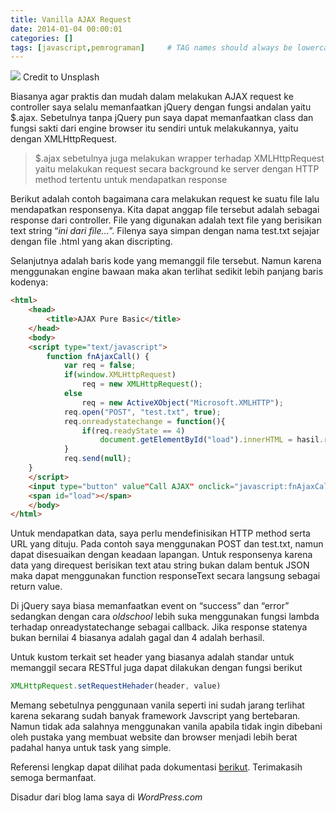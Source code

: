 ```yaml
---
title: Vanilla AJAX Request
date: 2014-01-04 00:00:01
categories: []
tags: [javascript,pemrograman]     # TAG names should always be lowercase
---
```


![](https://images.unsplash.com/photo-1483546416237-76fd26bbcdd1?q=80&w=2670&auto=format&fit=crop&ixlib=rb-4.0.3&ixid=M3wxMjA3fDB8MHxwaG90by1wYWdlfHx8fGVufDB8fHx8fA%3D%3D)
Credit to Unsplash

Biasanya agar praktis dan mudah dalam melakukan AJAX request ke controller saya selalu memanfaatkan jQuery dengan fungsi andalan yaitu $.ajax. Sebetulnya tanpa jQuery pun saya dapat memanfaatkan class dan fungsi sakti dari engine browser itu sendiri untuk melakukannya, yaitu dengan XMLHttpRequest.

> $.ajax sebetulnya juga melakukan wrapper terhadap XMLHttpRequest yaitu melakukan request secara background ke server dengan HTTP method tertentu untuk mendapatkan response

Berikut adalah contoh bagaimana cara melakukan request ke suatu file lalu mendapatkan responsenya. Kita dapat anggap file tersebut adalah sebagai response dari controller. File yang digunakan adalah text file yang berisikan text string “_ini dari file…_”. Filenya saya simpan dengan nama test.txt sejajar dengan file .html yang akan discripting.

Selanjutnya adalah baris kode yang memanggil file tersebut. Namun karena menggunakan engine bawaan maka akan terlihat sedikit lebih panjang baris kodenya:

```html
<html>
    <head>
        <title>AJAX Pure Basic</title>
    </head>
    <body>
    <script type="text/javascript">
        function fnAjaxCall() { 
            var req = false;
            if(window.XMLHttpRequest) 
                req = new XMLHttpRequest(); 
            else 
                req = new ActiveXObject("Microsoft.XMLHTTP"); 
            req.open("POST", "test.txt", true); 
            req.onreadystatechange = function(){ 
                if(req.readyState == 4) 
                    document.getElementById("load").innerHTML = hasil.responseText; 
            } 
            req.send(null); 
  	}
    </script>
	<input type="button" value"Call AJAX" onclick="javascript:fnAjaxCall();">
	<span id="load"></span>
    </body>
</html>
```

Untuk mendapatkan data, saya perlu mendefinisikan HTTP method serta URL yang dituju. Pada contoh saya menggunakan POST dan test.txt, namun dapat disesuaikan dengan keadaan lapangan. Untuk responsenya karena data yang direquest berisikan text atau string bukan dalam bentuk JSON maka dapat menggunakan function responseText secara langsung sebagai return value.

Di jQuery saya biasa memanfaatkan event on “success” dan “error” sedangkan dengan cara _oldschool_ lebih suka menggunakan fungsi lambda terhadap onreadystatechange sebagai callback. Jika response statenya bukan bernilai 4 biasanya adalah gagal dan 4 adalah berhasil.

Untuk kustom terkait set header yang biasanya adalah standar untuk memanggil secara RESTful juga dapat dilakukan dengan fungsi berikut

```javascript
XMLHttpRequest.setRequestHehader(header, value)
```

Memang sebetulnya penggunaan vanila seperti ini sudah jarang terlihat karena sekarang sudah banyak framework Javscript yang bertebaran. Namun tidak ada salahnya menggunakan vanila apabila tidak ingin dibebani oleh pustaka yang membuat website dan browser menjadi lebih berat padahal hanya untuk task yang simple.

Referensi lengkap dapat dilihat pada dokumentasi [berikut](https://docs.w3cub.com/dom/xmlhttprequest). Terimakasih semoga bermanfaat.

Disadur dari blog lama saya di _WordPress.com_